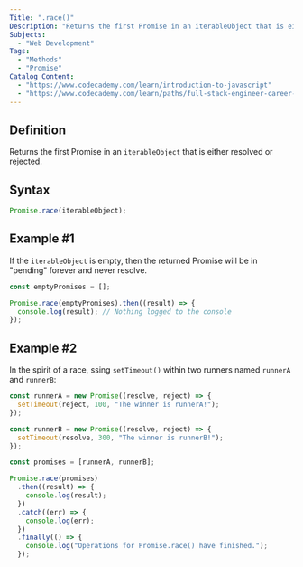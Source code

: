 ```yaml
---
Title: ".race()"
Description: "Returns the first Promise in an iterableObject that is either resolved or rejected."
Subjects:
  - "Web Development"
Tags:
  - "Methods"
  - "Promise"
Catalog Content:
  - "https://www.codecademy.com/learn/introduction-to-javascript"
  - "https://www.codecademy.com/learn/paths/full-stack-engineer-career-path"
---
```


## Definition

Returns the first Promise in an `iterableObject` that is either resolved or rejected.

## Syntax

```js
Promise.race(iterableObject);
```

## Example #1

If the `iterableObject` is empty, then the returned Promise will be in "pending" forever and never resolve.

```js
const emptyPromises = [];

Promise.race(emptyPromises).then((result) => {
  console.log(result); // Nothing logged to the console
});
```

## Example #2

In the spirit of a race, ssing `setTimeout()` within two runners named `runnerA` and `runnerB`:

```js
const runnerA = new Promise((resolve, reject) => {
  setTimeout(reject, 100, "The winner is runnerA!");
});

const runnerB = new Promise((resolve, reject) => {
  setTimeout(resolve, 300, "The winner is runnerB!");
});

const promises = [runnerA, runnerB];

Promise.race(promises)
  .then((result) => {
    console.log(result);
  })
  .catch((err) => {
    console.log(err);
  })
  .finally(() => {
    console.log("Operations for Promise.race() have finished.");
  });
```
